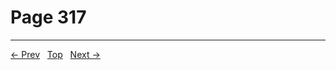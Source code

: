# Page 317


---
[← Prev](/pages/page-316.md) &nbsp; [Top](/index.md) &nbsp; [Next →](/pages/page-318.md)
